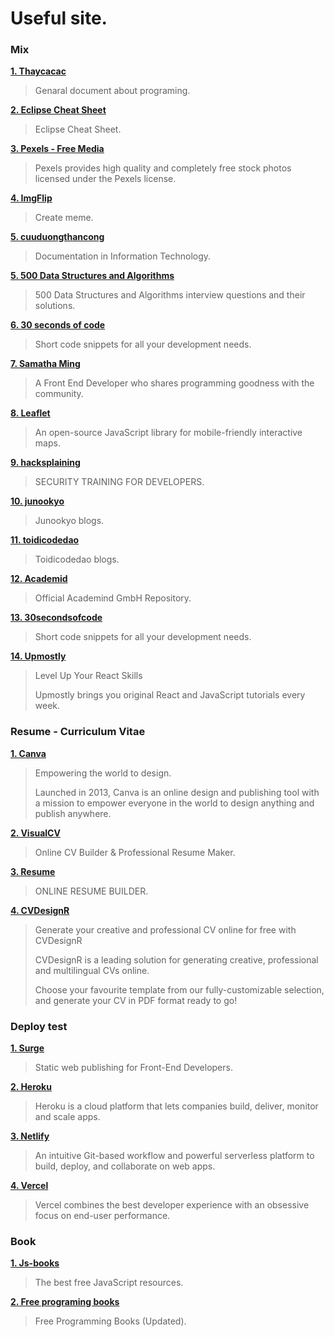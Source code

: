 # Useful site.

### Mix

**[1. Thaycacac](https://thaycacac.github.io)**

> Genaral document about programing.

**[2. Eclipse Cheat Sheet](https://www.shortcutfoo.com/app/dojos/eclipse-win/cheatsheet)**

> Eclipse Cheat Sheet.

**[3. Pexels - Free Media](https://www.pexels.com/)**

> Pexels provides high quality and completely free stock photos licensed under the Pexels license.

**[4. ImgFlip](https://imgflip.com/)**

> Create meme.

**[5. cuuduongthancong](https://cuuduongthancong.com/)**

> Documentation in Information Technology.

**[5. 500 Data Structures and Algorithms](https://techiedelight.quora.com/500-Data-Structures-and-Algorithms-interview-questions-and-their-solutions)**

> 500 Data Structures and Algorithms interview questions and their solutions.

**[6. 30 seconds of code](https://www.30secondsofcode.org/)**

> Short code snippets for all your development needs.

**[7. Samatha Ming](https://www.samanthaming.com/)**

> A Front End Developer who shares programming goodness with the community.

**[8. Leaflet](https://leafletjs.com/)**

> An open-source JavaScript library for mobile-friendly interactive maps.

**[9. hacksplaining](https://www.hacksplaining.com/)**

> SECURITY TRAINING FOR DEVELOPERS.

**[10. junookyo](https://www.junookyo.com/)**

> Junookyo blogs.

**[11. toidicodedao](https://toidicodedao.com/)**

> Toidicodedao blogs.

**[12. Academid](https://github.com/academind)**

> Official Academind GmbH Repository.

**[13. 30secondsofcode](https://www.30secondsofcode.org/)**

> Short code snippets for all your development needs.

**[14. Upmostly](https://upmostly.com/)**

> Level Up Your React Skills
>
> Upmostly brings you original React and JavaScript tutorials every week.


### Resume - Curriculum Vitae

**[1. Canva](https://www.uidesigndaily.com/)**

> Empowering the world to design.
>
> Launched in 2013, Canva is an online design and publishing tool with a mission to empower everyone in the world to design anything and publish anywhere.

**[2. VisualCV](https://www.visualcv.com/)**

> Online CV Builder & Professional Resume Maker.

**[3. Resume](https://resume.io/)**

> ONLINE RESUME BUILDER.

**[4. CVDesignR](https://cvdesignr.com/)**

> Generate your creative and professional CV online for free with CVDesignR
>
> CVDesignR is a leading solution for generating creative, professional and multilingual CVs online.
>
> Choose your favourite template from our fully-customizable selection, and generate your CV in PDF format ready to go!

### Deploy test

**[1. Surge](https://surge.sh)**

> Static web publishing for Front-End Developers.

**[2. Heroku](https://www.heroku.com)**

> Heroku is a cloud platform that lets companies build, deliver, monitor and scale apps.

**[3. Netlify](https://www.netlify.com)**

> An intuitive Git-based workflow and powerful serverless platform to build, deploy, and collaborate on web apps.

**[4. Vercel](https://vercel.com)**

> Vercel combines the best developer experience with an obsessive focus on end-user performance.

### Book

**[1. Js-books](https://jsbooks.revolunet.com/?utm_source=j2team&utm_medium=url_shortener)**

> The best free JavaScript resources.

**[2. Free programing books](https://dev.to/brogrammer2018/free-programming-books-updated-4pdp?fbclid=IwAR18AavYz-Cam4U4rxcYZyPWskoqv_QlVtQprXJPbgqpOjUQ09UAqa6AtO8)**

> Free Programming Books (Updated).
